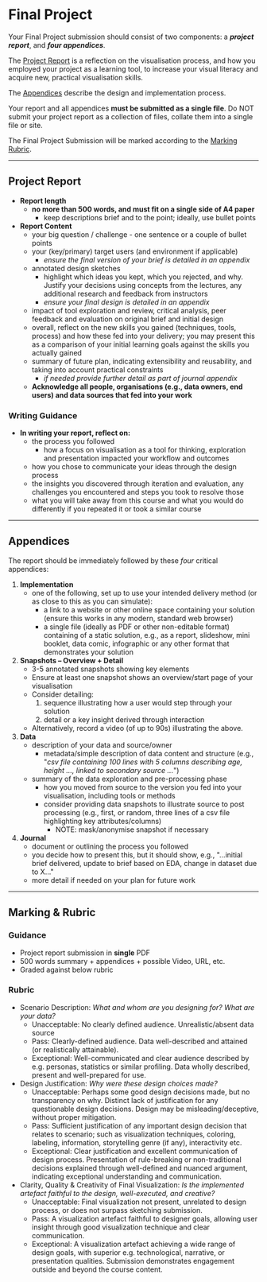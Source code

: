 # Final Project

Your Final Project submission should consist of two components: a ***project report***, and ***four appendices***.

The [Project Report](#project-report) is a reflection on the visualisation process, and how you employed your project as a learning tool, to increase your visual literacy and acquire new, practical visualisation skills.

The [Appendices](#appendices) describe the design and implementation process.

Your report and all appendices __must be submitted as a single file__. Do NOT submit your project report as a collection of files, collate them into a single file or site.

The Final Project Submission will be marked according to the [Marking Rubric](#marking--rubric).

***

<a name = "project_report"></a>

## Project Report

* __Report length__
    * __no more than 500 words, and must fit on a single side of A4 paper__
        * keep descriptions brief and to the point; ideally, use bullet points
* __Report Content__
    * your big question / challenge - one sentence or a couple of bullet points 
    * your (key/primary) target users (and environment if applicable)
      * _ensure the final version of your brief is detailed in an appendix_    
   * annotated design sketches
        * highlight which ideas you kept, which you rejected, and why. Justify your decisions using concepts from the lectures, any additional research and feedback from instructors
      * _ensure your final design is detailed in an appendix_     
    * impact of tool exploration and review, critical analysis, peer feedback and evaluation on original brief and initial design  
    * overall, reflect on the new skills you gained (techniques, tools, process) and how these fed into your delivery; you may present this as a comparison of your initial learning goals against the skills you actually gained
    * summary of future plan, indicating extensibility and reusability, and taking into account practical constraints
         * _if needed provide further detail as part of journal appendix_
    * __Acknowledge all people, organisations (e.g., data owners, end users) and data sources that fed into your work__

### Writing Guidance

* __In writing your report, reflect on:__
    * the process you followed
        * how a focus on visualisation as a tool for thinking, exploration and presentation impacted your workflow and outcomes
    * how you chose to communicate your ideas through the design process
    * the insights you discovered through iteration and evaluation, any challenges you encountered and steps you took to resolve those
    * what you will take away from this course and what you would do differently if you repeated it or took a similar course

***

## Appendices
<a name = "appendices"></a>

The report should be immediately followed by these _four_ critical appendices:

1. __Implementation__
    * one of the following, set up to use your intended delivery method (or as close to this as you can simulate):
        * a link to a website or other online space containing your solution (ensure this works in any modern, standard web browser)
        * a single file (ideally as PDF or other non-editable format) containing of a static solution, e.g., as a report, slideshow, mini booklet, data comic, infographic or any other format that demonstrates your solution
1. __Snapshots &ndash; Overview + Detail__
    * 3-5 annotated snapshots showing key elements
    * Ensure at least one snapshot shows an overview/start page of your visualisation
    * Consider detailing:
        1. sequence illustrating how a user would step through your solution
        1. detail or a key insight derived through interaction
    * Alternatively, record a video (of up to 90s) illustrating the above.
1. __Data__ 
    * description of your data and source/owner
        * metadata/simple description of data content and structure (e.g., "_csv file containing 100 lines with 5 columns describing age, height ..., linked to secondary source ..._")
    * summary of the data exploration and pre-processing phase
        * how you moved from source to the version you fed into your visualisation, including tools or methods
        * consider providing data snapshots to illustrate source to post processing (e.g., first, or random, three lines of a csv file highlighting key attributes/columns)
            * NOTE: mask/anonymise snapshot if necessary
1. __Journal__
    * document or outlining the process you followed
    * you decide how to present this, but it should show, e.g., "...initial brief delivered, update to brief based on EDA, change in dataset due to X..."
    * more detail if needed on your plan for future work

***

## Marking \& Rubric

### Guidance

* Project report submission in **single** PDF
* 500 words summary \+ appendices \+ possible Video, URL, etc.
* Graded against below rubric

### Rubric

* Scenario Description: _What and whom are you designing for? What are your data?_
    * Unacceptable: No clearly defined audience. Unrealistic/absent data source
    * Pass: Clearly-defined audience. Data well-described and attained (or realistically attainable).
    * Exceptional: Well-communicated and clear audience described by e.g. personas, statistics or similar profiling. Data wholly described, present and well-prepared for use.
* Design Justification: _Why were these design choices made?_
    * Unacceptable: Perhaps some good design decisions made, but no transparency on why. Distinct lack of justification for any questionable design decisions. Design may be misleading/deceptive, without proper mitigation.
    * Pass: Sufficient justification of any important design decision that relates to scenario; such as visualization techniques, coloring, labeling, information, storytelling genre (if any), interactivity etc.
    * Exceptional: Clear justification and excellent communication of design process. Presentation of rule-breaking or non-traditional decisions explained through well-defined and nuanced argument, indicating exceptional understanding and communication.
* Clarity, Quality \& Creativity of Final Visualization: _Is the implemented artefact faithful to the design, well-executed, and creative?_
    * Unacceptable: Final visualization not present, unrelated to design process, or does not surpass sketching submission.
    * Pass: A visualization artefact faithful to designer goals, allowing user insight through good visualization technique and clear communication.
    * Exceptional: A visualization artefact achieving a wide range of design goals, with superior e.g. technological, narrative, or presentation qualities. Submission demonstrates engagement outside and beyond the course content.